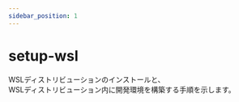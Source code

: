 ```yaml
---
sidebar_position: 1
---
```


# setup-wsl

WSLディストリビューションのインストールと、  
WSLディストリビューション内に開発環境を構築する手順を示します。  
